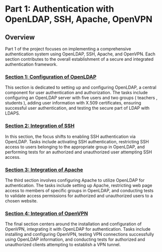 # Part 1: Authentication with OpenLDAP, SSH, Apache, OpenVPN

## Overview

Part 1 of the project focuses on implementing a comprehensive authentication system using OpenLDAP, SSH, Apache, and OpenVPN. Each section contributes to the overall establishment of a secure and integrated authentication framework.

### [Section 1: Configuration of OpenLDAP](./section1/_section1.md)

This section is dedicated to setting up and configuring OpenLDAP, a central component for user authentication and authorization. The tasks include configuring an OpenLDAP server with five users and two groups ( teachers , students ), adding user information with X.509 certificates, ensuring successful user authentication, and testing the secure part of LDAP with LDAPS.

### [Section 2: Integration of SSH](./section2/_section2.md)

In this section, the focus shifts to enabling SSH authentication via OpenLDAP. Tasks include activating SSH authentication, restricting SSH access to users belonging to the appropriate group in OpenLDAP, and performing tests for an authorized and unauthorized user attempting SSH access.

### [Section 3: Integration of Apache](./section3/_section3.md)

The third section involves configuring Apache to utilize OpenLDAP for authentication. The tasks include setting up Apache, restricting web page access to members of specific groups in OpenLDAP, and conducting tests to validate access permissions for authorized and unauthorized users to a chosen website.

### [Section 4: Integration of OpenVPN](./section4/_section4.md)

The final section centers around the installation and configuration of OpenVPN, integrating it with OpenLDAP for authentication. Tasks include installing and configuring OpenVPN, testing VPN connections successfully using OpenLDAP information, and conducting tests for authorized and unauthorized clients attempting to establish a VPN tunnel.
